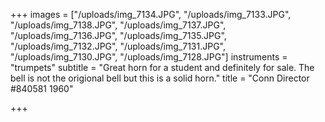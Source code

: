 +++
images = ["/uploads/img_7134.JPG", "/uploads/img_7133.JPG", "/uploads/img_7138.JPG", "/uploads/img_7137.JPG", "/uploads/img_7136.JPG", "/uploads/img_7135.JPG", "/uploads/img_7132.JPG", "/uploads/img_7131.JPG", "/uploads/img_7130.JPG", "/uploads/img_7128.JPG"]
instruments = "trumpets"
subtitle = "Great horn for a student and definitely for sale. The bell is not the origional bell but this is a solid horn."
title = "Conn Director #840581 1960"

+++
